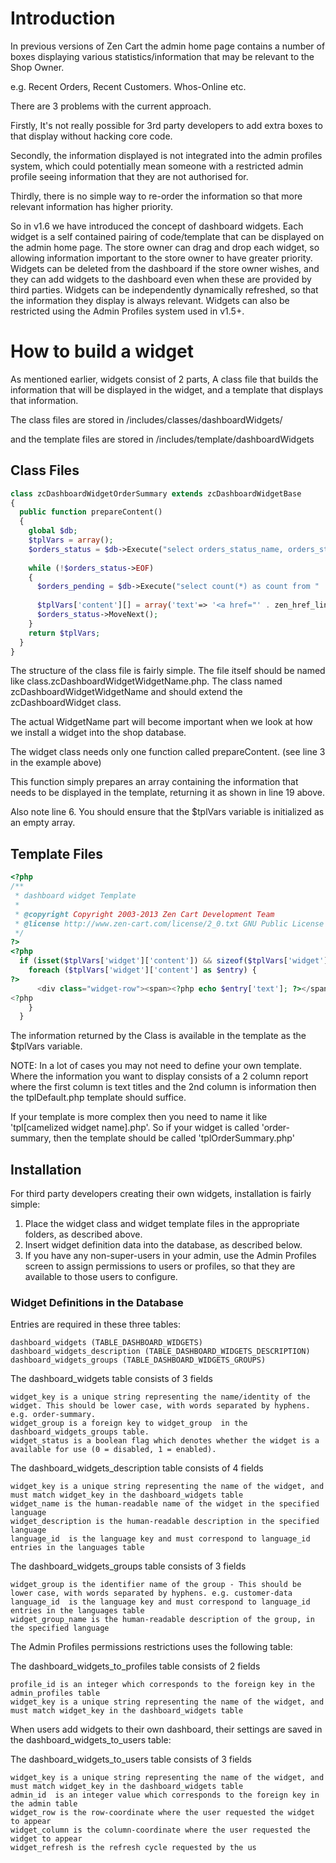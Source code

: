 # Introduction

In previous versions of Zen Cart the admin home page contains a number of boxes displaying various statistics/information that may be relevant to the Shop Owner.

e.g. Recent Orders, Recent Customers. Whos-Online etc.

There are 3 problems with the current approach.

Firstly, It's not really possible for 3rd party developers to add extra boxes to that display without hacking core code.

Secondly, the information displayed is not integrated into the admin profiles system, which could potentially mean someone with a restricted admin profile seeing information that they are not authorised for.

Thirdly, there is no simple way to re-order the information so that more relevant information has higher priority.

So in v1.6 we have introduced the concept of dashboard widgets. Each widget is a self contained pairing of code/template that can be displayed on the admin home page. The store owner can drag and drop each widget, so allowing information important to the store owner to have greater priority. Widgets can be deleted from the dashboard if the store owner wishes, and they can add widgets to the dashboard even when these are provided by third parties. Widgets can be independently dynamically refreshed, so that the information they display is always relevant. Widgets can also be restricted using the Admin Profiles system used in v1.5+.

# How to build a widget

As mentioned earlier, widgets consist of 2 parts, A class file that builds the information that will be displayed in the widget, and a template that displays that information.

The class files are stored in /includes/classes/dashboardWidgets/

and the template files are stored in /includes/template/dashboardWidgets

## Class Files

```php
class zcDashboardWidgetOrderSummary extends zcDashboardWidgetBase
{
  public function prepareContent()
  {
    global $db;
    $tplVars = array();
    $orders_status = $db->Execute("select orders_status_name, orders_status_id from " . TABLE_ORDERS_STATUS . " where language_id = '" . $_SESSION['languages_id'] . "'");
 
    while (!$orders_status->EOF)
    {
      $orders_pending = $db->Execute("select count(*) as count from " . TABLE_ORDERS . " where orders_status = '" . $orders_status->fields['orders_status_id'] . "'");
 
      $tplVars['content'][] = array('text'=> '<a href="' . zen_href_link(FILENAME_ORDERS, 'selected_box=customers&status=' . $orders_status->fields['orders_status_id'], 'NONSSL') . '">' . $orders_status->fields['orders_status_name'] . '</a>', 'value'=>$orders_pending->fields['count']);
      $orders_status->MoveNext();
    }
    return $tplVars;
  }
}
```
The structure of the class file is fairly simple. The file itself should be named like class.zcDashboardWidgetWidgetName.php. The class named zcDashboardWidgetWidgetName and should extend the zcDashboardWidget class.

The actual WidgetName part will become important when we look at how we install a widget into the shop database.

The widget class needs only one function called prepareContent. (see line 3 in the example above)

This function simply prepares an array containing the information that needs to be displayed in the template, returning it as shown in line 19 above.

Also note line 6. You should ensure that the $tplVars variable is initialized as an empty array.

## Template Files

```php
<?php
/**
 * dashboard widget Template
 *
 * @copyright Copyright 2003-2013 Zen Cart Development Team
 * @license http://www.zen-cart.com/license/2_0.txt GNU Public License V2.0
 */
?>
<?php
  if (isset($tplVars['widget']['content']) && sizeof($tplVars['widget']['content']) > 0) {
    foreach ($tplVars['widget']['content'] as $entry) {
?>
      <div class="widget-row"><span><?php echo $entry['text']; ?></span><span class="right"><?php echo $entry['value']; ?></span></div>
<?php
    }
  }
```

The information returned by the Class is available in the template as the $tplVars variable.

NOTE: In a lot of cases you may not need to define your own template. Where the information you want to display consists of a 2 column report where the first column is text titles and the 2nd column is information then the tplDefault.php template should suffice.

If your template is more complex then you need to name it like 'tpl[camelized widget name].php'. So if your widget is called 'order-summary, then the template should be called 'tplOrderSummary.php'

## Installation

For third party developers creating their own widgets, installation is fairly simple:

1. Place the widget class and widget template files in the appropriate folders, as described above.
2. Insert widget definition data into the database, as described below.
3. If you have any non-super-users in your admin, use the Admin Profiles screen to assign permissions to users or profiles, so that they are available to those users to configure.

### Widget Definitions in the Database

Entries are required in these three tables:

    dashboard_widgets (TABLE_DASHBOARD_WIDGETS)
    dashboard_widgets_description (TABLE_DASHBOARD_WIDGETS_DESCRIPTION)
    dashboard_widgets_groups (TABLE_DASHBOARD_WIDGETS_GROUPS)

The dashboard_widgets table consists of 3 fields

    widget_key is a unique string representing the name/identity of the widget. This should be lower case, with words separated by hyphens. e.g. order-summary.
    widget_group is a foreign key to widget_group  in the dashboard_widgets_groups table.
    widget_status is a boolean flag which denotes whether the widget is a available for use (0 = disabled, 1 = enabled).

The dashboard_widgets_description table consists of 4 fields

    widget_key is a unique string representing the name of the widget, and must match widget_key in the dashboard_widgets table
    widget_name is the human-readable name of the widget in the specified language
    widget_description is the human-readable description in the specified language
    language_id  is the language key and must correspond to language_id entries in the languages table

The dashboard_widgets_groups table consists of 3 fields

    widget_group is the identifier name of the group - This should be lower case, with words separated by hyphens. e.g. customer-data
    language_id  is the language key and must correspond to language_id entries in the languages table
    widget_group_name is the human-readable description of the group, in the specified language

 

The Admin Profiles permissions restrictions uses the following table:

The dashboard_widgets_to_profiles table consists of 2 fields

    profile_id is an integer which corresponds to the foreign key in the admin_profiles table
    widget_key is a unique string representing the name of the widget, and must match widget_key in the dashboard_widgets table

 
When users add widgets to their own dashboard, their settings are saved in the dashboard_widgets_to_users table:

The dashboard_widgets_to_users table consists of 3 fields

    widget_key is a unique string representing the name of the widget, and must match widget_key in the dashboard_widgets table
    admin_id  is an integer value which corresponds to the foreign key in the admin table
    widget_row is the row-coordinate where the user requested the widget to appear
    widget_column is the column-coordinate where the user requested the widget to appear
    widget_refresh is the refresh cycle requested by the us
